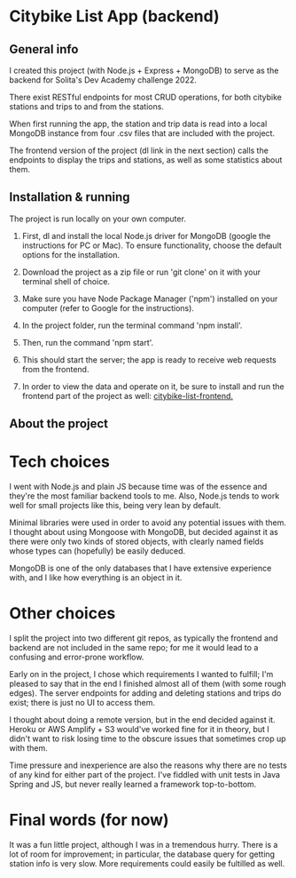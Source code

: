 # Citybike List App (backend)

## General info

I created this project (with Node.js + Express + MongoDB) to serve as the backend for Solita's Dev Academy challenge 2022.

There exist RESTful endpoints for most CRUD operations, for both citybike stations and trips to and from the stations.

When first running the app, the station and trip data is read into a local MongoDB instance from four .csv files that 
are included with the project.

The frontend version of the project (dl link in the next section) calls the endpoints to display the trips and stations, 
as well as some statistics about them.

## Installation & running

The project is run locally on your own computer.

1. First, dl and install the local Node.js driver for MongoDB (google the instructions for PC or Mac).
To ensure functionality, choose the default options for the installation. 

2. Download the project as a zip file or run 'git clone' on it with your terminal shell of choice.
3. Make sure you have Node Package Manager ('npm') installed on your computer (refer to Google for the instructions).
4. In the project folder, run the terminal command 'npm install'.
5. Then, run the command 'npm start'.
6. This should start the server; the app is ready to receive web requests from the frontend.

7. In order to view the data and operate on it, be sure to install and run the frontend part of the project 
as well: [citybike-list-frontend.](https://github.com/villeloh/citybike-list-frontend)

## About the project

# Tech choices

I went with Node.js and plain JS because time was of the essence and they're the most familiar backend tools to me.
Also, Node.js tends to work well for small projects like this, being very lean by default.

Minimal libraries were used in order to avoid any potential issues with them. I thought about using Mongoose with MongoDB, 
but decided against it as there were only two kinds of stored objects, with clearly named fields whose types can (hopefully) 
be easily deduced.

MongoDB is one of the only databases that I have extensive experience with, and I like how everything is an object in it.

# Other choices

I split the project into two different git repos, as typically the frontend and backend are not included in the same repo; 
for me it would lead to a confusing and error-prone workflow.

Early on in the project, I chose which requirements I wanted to fulfill; I'm pleased to say that in the end 
I finished almost all of them (with some rough edges). The server endpoints for adding and deleting stations 
and trips do exist; there is just no UI to access them.

I thought about doing a remote version, but in the end decided against it. Heroku or AWS Amplify + S3 would've 
worked fine for it in theory, but I didn't want to risk losing time to the obscure issues that sometimes crop up with them.

Time pressure and inexperience are also the reasons why there are no tests of any kind for either part of the project.
I've fiddled with unit tests in Java Spring and JS, but never really learned a framework top-to-bottom.

# Final words (for now)

It was a fun little project, although I was in a tremendous hurry. There is a lot of room for improvement; 
in particular, the database query for getting station info is very slow. More requirements could easily 
be fultilled as well.